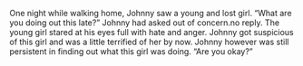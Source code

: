   One night while walking home, Johnny saw a young and lost girl. “What are you doing out this late?” Johnny had asked out of concern.no reply. The young girl stared at his eyes full with hate and anger. Johnny got suspicious of this girl and was a little terrified of her by now. Johnny however was still persistent in finding out what this girl was doing. “Are you okay?” 
